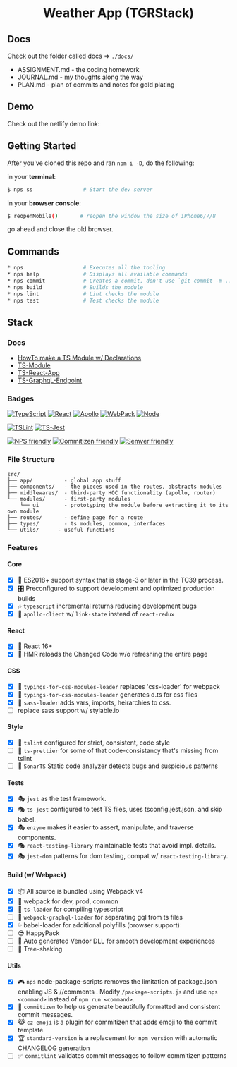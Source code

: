 <p align='center'>
  <h1 align='center'>Weather App (TGRStack)</h1>
</p>

## Docs

Check out the folder called docs => `./docs/`

- ASSIGNMENT.md - the coding homework
- JOURNAL.md    - my thoughts along the way
- PLAN.md       - plan of commits and notes for gold plating

## Demo

Check out the netlify demo link: 

## Getting Started

After you've cloned this repo and ran `npm i -D`, do the following:

in your **terminal**: 
```bash
$ nps ss                # Start the dev server
```

in your **browser console**: 
```bash
$ reopenMobile()       # reopen the window the size of iPhone6/7/8
```

go ahead and close the old browser.

## Commands

```bash
* nps                   # Executes all the tooling
* nps help              # Displays all available commands
* nps commit            # Creates a commit, don't use `git commit -m ...`
* nps build             # Builds the module
* nps lint              # Lint checks the module
* nps test              # Test checks the module
```

## Stack

### Docs

- [HowTo make a TS Module w/ Declarations](http://www.tgrstack.com/#ts-module_articles)
- [TS-Module](https://github.com/Falieson/2018-typescript-module)
- [TS-React-App](https://github.com/TGRstack/react-app)
- [TS-GraphqL-Endpoint](https://github.com/Falieson/2018-typescript-graphql-endpoint)

### Badges

[![TypeScript](https://img.shields.io/badge/TypeScript-3.0.1-blue.svg?style=flat-square)](https://github.com/Microsoft/TypeScript)
[![React](https://img.shields.io/badge/React-16.7.0.alpha.2-blue.svg?style=flat-square)](https://github.com/facebook/react)
[![Apollo](https://img.shields.io/badge/Apollo-2.3.8-blue.svg?style=flat-square)](https://github.com/apollographql/apollo-client)
[![WebPack](https://img.shields.io/badge/WebPack-4.12.2-blue.svg?style=flat-square)](https://github.com/webpack/webpack/)
[![Node](https://img.shields.io/badge/Node-11.4.0-blue.svg?style=flat-square)](https://nodejs.org/en/)

[![TSLint](https://img.shields.io/badge/TS_Lint-5.11.0-8400ff.svg?style=flat-square)](https://github.com/palantir/tslint/)
[![TS-Jest](https://img.shields.io/badge/TS_Jest-22.4.6-8400ff.svg?style=flat-square)](https://github.com/kulshekhar/ts-jest)

[![NPS friendly](https://img.shields.io/badge/NPS-friendly-brightgreen.svg?style=flat-square)](https://github.com/kentcdodds/nps)
[![Commitizen friendly](https://img.shields.io/badge/Commitizen-friendly-brightgreen.svg?style=flat-square)](https://commitizen.github.io/cz-cli/)
[![Semver friendly](https://img.shields.io/badge/SemVer-friendly-brightgreen.svg?style=flat-square)](https://docs.npmjs.com/about-semantic-versioning)


### File Structure

```text
src/
├── app/          - global app stuff
├── components/   - the pieces used in the routes, abstracts modules
├── middlewares/  - third-party HOC functionality (apollo, router)
└── modules/      - first-party modules
    └── ui        - prototyping the module before extracting it to its own module
├── routes/       - define page for a route
├── types/        - ts modules, common, interfaces
└── utils/      - useful functions
```
### Features

#### Core

- [x] 🚀  ES2018+ support syntax that is stage-3 or later in the TC39 process.
- [x] 🎛  Preconfigured to support development and optimized production builds
- [x] 🎶  `typescript` incremental returns reducing development bugs
- [x] :gem:  `apollo-client` w/ `link-state` instead of `react-redux`

#### React

- [x] :dragon:  React 16+
- [x] :space_invader: HMR reloads the Changed Code w/o refreshing the entire page

#### CSS

- [x] :sunrise: `typings-for-css-modules-loader` replaces 'css-loader' for webpack
- [x] :carousel_horse: `typings-for-css-modules-loader` generates d.ts for css files
- [x] :city_sunrise: `sass-loader` adds vars, imports, heirarchies to css.
- [ ] replace sass support w/ stylable.io

#### Style

- [x] 🚦  `tslint` configured for strict, consistent, code style
- [ ] 🚦  `ts-prettier` for some of that code-consistancy that's missing from tslint
- [ ] 🚦  `SonarTS` Static code analyzer detects bugs and suspicious patterns

#### Tests

- [x] 🎭 `jest` as the test framework.
- [x] 🎭 `ts-jest` configured to test TS files, uses tsconfig.jest.json, and skip babel.
- [x] 🎭 `enzyme`  makes it easier to assert, manipulate, and traverse components.
- [x] 🎭 `react-testing-library` maintainable tests that avoid impl. details.
- [x] 🎭 `jest-dom` patterns for dom testing, compat w/ `react-testing-library`.

#### Build (w/ Webpack)

- [x] 📦  All source is bundled using Webpack v4
- [x] 🌟  webpack for dev, prod, common
- [x] 🚦  `ts-loader` for compiling typescript
- [ ] 🚦  `webpack-graphql-loader` for separating gql from ts files
- [x] 💦  babel-loader for additional polyfills (browser support)
- [ ] 😎  HappyPack
- [ ] 🤖  Auto generated Vendor DLL for smooth development experiences
- [ ] 🍃  Tree-shaking

#### Utils

- [x] 🎮  `nps` node-package-scripts removes the limitation of package.json enabling JS & //comments .  Modify `/package-scripts.js` and use `nps <command>` instead of `npm run <command>`.
- [x] 🙌  `commitizen` to help us generate beautifully formatted and consistent commit messages.
- [x] 😹  `cz-emoji` is a plugin for commitizen that adds emoji to the commit template.
- [x] 🏆  `standard-version` is a replacement for `npm version` with automatic CHANGELOG generation
- [ ] ✅  `commitlint` validates commit messages to follow commitizen patterns
